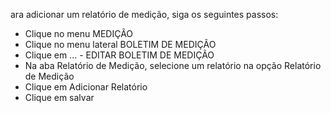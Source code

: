 ara adicionar um relatório de medição, siga os seguintes passos:

* Clique no menu MEDIÇÃO
* Clique no menu lateral BOLETIM DE MEDIÇÃO
* Clique em ... - EDITAR BOLETIM DE MEDIÇÃO
* Na aba Relatório de Medição, selecione um relatório na opção Relatório de Medição
* Clique em Adicionar Relatório
* Clique em salvar